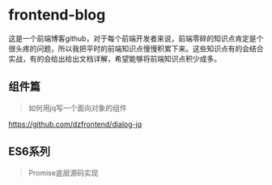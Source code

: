 # frontend-blog

这是一个前端博客github，对于每个前端开发者来说，前端零碎的知识点肯定是个很头疼的问题，所以我把平时的前端知识点慢慢积累下来。这些知识点有的会结合实战，有的会给出给出文档详解，希望能够将前端知识点积少成多。

## 组件篇

> 如何用jq写一个面向对象的组件

<https://github.com/dzfrontend/dialog-jq>

## ES6系列

> Promise底层源码实现






